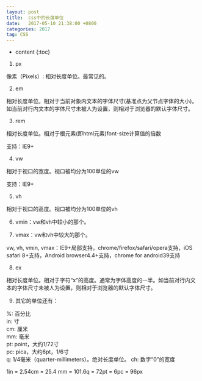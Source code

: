 ```yaml
---
layout: post
title:  css中的长度单位
date:   2017-05-10 21:38:00 +0800
categories: 2017
tag: CSS
---
```


* content
{:toc}

1. px

像素（Pixels）: 相对长度单位。最常见的。

2. em

相对长度单位。相对于当前对象内文本的字体尺寸(基准点为父节点字体的大小)。如当前对行内文本的字体尺寸未被人为设置，则相对于浏览器的默认字体尺寸。

3. rem

相对长度单位。相对于根元素(即html元素)font-size计算值的倍数

支持：IE9+

4. vw

相对于视口的宽度。视口被均分为100单位的vw

支持：IE9+

5. vh

相对于视口的高度。视口被均分为100单位的vh

6. vmin：vw和vh中较小的那个。

7. vmax：vw和vh中较大的那个。

vw, vh, vmin, vmax：IE9+局部支持，chrome/firefox/safari/opera支持，iOS safari 8+支持，Android browser4.4+支持，chrome for android39支持

8. ex

相对长度单位。相对于字符“x”的高度。通常为字体高度的一半。如当前对行内文本的字体尺寸未被人为设置，则相对于浏览器的默认字体尺寸。

9. 其它的单位还有：

%: 百分比  
in: 寸  
cm: 厘米  
mm: 毫米  
pt: point，大约1/72寸  
pc: pica，大约6pt，1/6寸  
q: 1/4毫米（quarter-millimeters）。绝对长度单位。
ch: 数字“0”的宽度

1in = 2.54cm = 25.4 mm = 101.6q = 72pt = 6pc = 96px